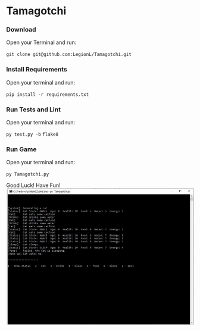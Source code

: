 # Tamagotchi


### Download 

Open your Terminal and run:

`git clone git@github.com:LegionL/Tamagotchi.git`

### Install Requirements

Open your terminal and run:

`pip install -r requirements.txt`

### Run Tests and Lint

Open your terminal and run:

`py test.py -b`
`flake8`

### Run Game

Open your terminal and run:

`py Tamagotchi.py`

Good Luck! Have Fun!
![alt text](https://github.com/LegionL/Tamagotchi/blob/main/screenshot.jpg)
